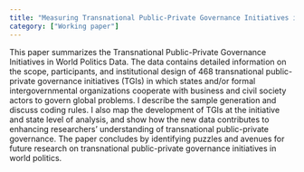 ```yaml
---
title: "Measuring Transnational Public-Private Governance Initiatives in World Politics: A New Dataset"
category: ["Working paper"]
---
```

This paper summarizes the Transnational Public-Private Governance Initiatives in World Politics
Data. The data contains detailed information on the scope, participants, and institutional
design of 468 transnational public-private governance initiatives (TGIs) in which states and/or
formal intergovernmental organizations cooperate with business and civil society actors to
govern global problems. I describe the sample generation and discuss coding rules. I also
map the development of TGIs at the initiative and state level of analysis, and show how the
new data contributes to enhancing researchers’ understanding of transnational public-private
governance. The paper concludes by identifying puzzles and avenues for future research on
transnational public-private governance initiatives in world politics.
